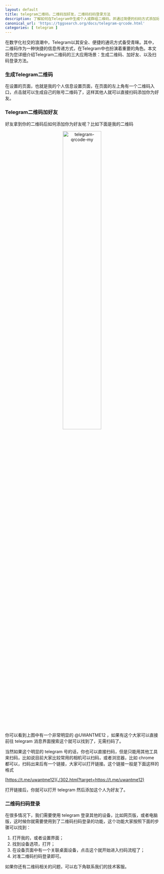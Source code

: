 ```yaml
---
layout: default
title: telegram二维码，二维码加好友，二维码扫码登录方法
description: 了解如何在Telegram中生成个人或群组二维码，并通过简便的扫码方式添加好友或加入群组。探索Telegram二维码的多种应用场景，以及在Web或移动端轻松实现扫码登录的方法。让您的Telegram通讯更加便捷高效！
canonical_url: 'https://tggsearch.org/docs/telegram-qrcode.html'
categories: [ telegram ]
---
```

在数字化社交的浪潮中，Telegram以其安全、便捷的通讯方式备受青睐。其中，二维码作为一种快捷的信息传递方式，在Telegram中也扮演着重要的角色。本文将为您详细介绍Telegram二维码的三大应用场景：生成二维码、加好友、以及扫码登录方法。

### 生成Telegram二维码
在设置的页面，也就是我的个人信息设置页面，在页面的左上角有一个二维码入口，点击就可以生成自己的账号二维码了，这样其他人就可以直接扫码添加你为好友。

### Telegram二维码加好友
好友拿到你的二维码后如何添加你为好友呢？比如下面是我的二维码

<div align=center>
    <img alt="telegram-qrcode-my" src="https://cdn.jsdelivr.net/gh/tggsearch/tggsearch.github.io/assets/img/telegram-qrcode-my.webp" class="page-img" width="50%"/>
</div>

你可以看到上图中有一个非常明显的 @UWANTME12 ，如果有这个大家可以直接前往 telegram 消息界面搜索这个就可以找到了，无需扫码了。

当然如果这个明显的 telegram 号的话，你也可以直接扫码，但是只能用其他工具来扫码，比如说目前大家比较常用的相机可以扫码，或者浏览器，比如 chrome 都可以，扫码出来后有一个链接，大家可以打开链接。这个链接一般是下面这样的格式

[https://t.me/uwantme12](./302.html?target=https://t.me/uwantme12)

打开链接后，你就可以打开 telegram 然后添加这个人为好友了。

### 二维码扫码登录
在很多情况下，我们需要使用 telegram 登录其他的设备，比如网页版，或者电脑版，这时候你就需要使用到了二维码扫码登录的功能，这个功能大家按照下面的步骤可以找到：

1. 打开我的，或者设置界面；
2. 找到设备选项，打开；
3. 在设备页面中有一个关联桌面设备，点击这个就开始进入扫码流程了；
4. 对准二维码扫码登录即可。

如果你还有二维码相关的问题，可以右下角联系我们的技术客服。